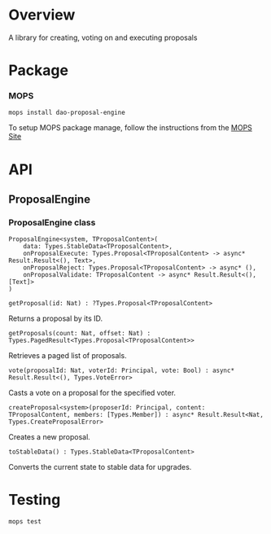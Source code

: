 # Overview

A library for creating, voting on and executing proposals

# Package

### MOPS

```
mops install dao-proposal-engine
```

To setup MOPS package manage, follow the instructions from the [MOPS Site](https://j4mwm-bqaaa-aaaam-qajbq-cai.ic0.app/)

# API

## ProposalEngine

### ProposalEngine class
```
ProposalEngine<system, TProposalContent>(
    data: Types.StableData<TProposalContent>,
    onProposalExecute: Types.Proposal<TProposalContent> -> async* Result.Result<(), Text>,
    onProposalReject: Types.Proposal<TProposalContent> -> async* (),
    onProposalValidate: TProposalContent -> async* Result.Result<(), [Text]>
)
```

`getProposal(id: Nat) : ?Types.Proposal<TProposalContent>`

Returns a proposal by its ID.

`getProposals(count: Nat, offset: Nat) : Types.PagedResult<Types.Proposal<TProposalContent>>`

Retrieves a paged list of proposals.

`vote(proposalId: Nat, voterId: Principal, vote: Bool) : async* Result.Result<(), Types.VoteError>`

Casts a vote on a proposal for the specified voter.

`createProposal<system>(proposerId: Principal, content: TProposalContent, members: [Types.Member]) : async* Result.Result<Nat, Types.CreateProposalError>`

Creates a new proposal.

`toStableData() : Types.StableData<TProposalContent>`

Converts the current state to stable data for upgrades.


# Testing

```
mops test
```
